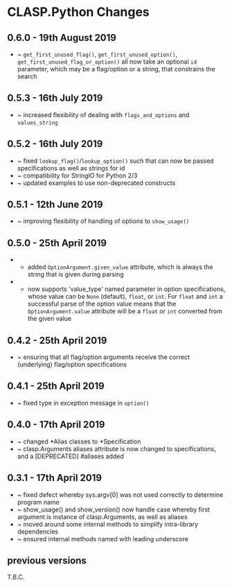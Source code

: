 # **CLASP.Python** Changes

## 0.6.0 - 19th August 2019

* ~ ``get_first_unused_flag()``, ``get_first_unused_option()``, ``get_first_unused_flag_or_option()`` all now take an optional ``id`` parameter, which may be a flag/option or a string, that constrains the search

## 0.5.3 - 16th July 2019

* ~ increased flexibility of dealing with ``flags_and_options`` and ``values_string``

## 0.5.2 - 16th July 2019

* ~ fixed ``lookup_flag()``/``lookup_option()`` such that can now be passed specifications as well as strings for id
* ~ compatibility for StringIO for Python 2/3
* ~ updated examples to use non-deprecated constructs

## 0.5.1 - 12th June 2019

* ~ improving flexibility of handling of options to ``show_usage()``

## 0.5.0 - 25th April 2019

* + added ``OptionArgument.given_value`` attribute, which is always the string that is given during parsing
* + now supports 'value_type' named parameter in option specifications, whose value can be ``None`` (default), ``float``, or ``int``. For ``float`` and ``int`` a successful parse of the option value means that the ``OptionArgument.value`` attribute will be a ``float`` or ``int`` converted from the given value

## 0.4.2 - 25th April 2019

* ~ ensuring that all flag/option arguments receive the correct (underlying) flag/option specifications

## 0.4.1 - 25th April 2019

* ~ fixed type in exception message in ``option()``

## 0.4.0 - 17th April 2019

* ~ changed *Alias classes to *Specification
* ~ clasp.Arguments aliases attribute is now changed to specifications, and a [DEPRECATED] #aliases added

## 0.3.1 - 17th April 2019

* ~ fixed defect whereby sys.argv[0] was not used correctly to determine program name
* ~ show_usage() and show_version() now handle case whereby first argument is instance of clasp.Arguments, as well as aliases
* ~ moved around some internal methods to simplify intra-library dependencies
* ~ ensured internal methods named with leading underscore


## previous versions

T.B.C.


